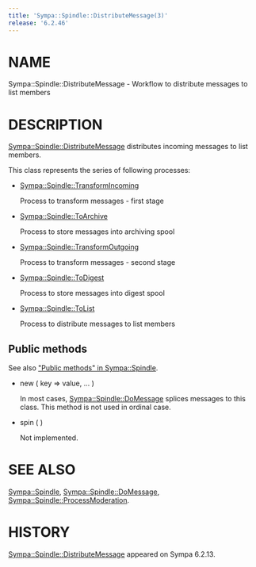 ```yaml
---
title: 'Sympa::Spindle::DistributeMessage(3)'
release: '6.2.46'
---
```


# NAME

Sympa::Spindle::DistributeMessage -
Workflow to distribute messages to list members

# DESCRIPTION

[Sympa::Spindle::DistributeMessage](./Sympa-Spindle-DistributeMessage.3.md) distributes incoming messages to list
members.

This class represents the series of following processes:

- [Sympa::Spindle::TransformIncoming](./Sympa-Spindle-TransformIncoming.3.md)

    Process to transform messages - first stage

- [Sympa::Spindle::ToArchive](./Sympa-Spindle-ToArchive.3.md)

    Process to store messages into archiving spool

- [Sympa::Spindle::TransformOutgoing](./Sympa-Spindle-TransformOutgoing.3.md)

    Process to transform messages - second stage

- [Sympa::Spindle::ToDigest](./Sympa-Spindle-ToDigest.3.md)

    Process to store messages into digest spool

- [Sympa::Spindle::ToList](./Sympa-Spindle-ToList.3.md)

    Process to distribute messages to list members

## Public methods

See also ["Public methods" in Sympa::Spindle](./Sympa-Spindle.3.md#public-methods).

- new ( key => value, ... )

    In most cases, [Sympa::Spindle::DoMessage](./Sympa-Spindle-DoMessage.3.md)
    splices messages to this class.  This method is not used in ordinal case.

- spin ( )

    Not implemented.

# SEE ALSO

[Sympa::Spindle](./Sympa-Spindle.3.md), [Sympa::Spindle::DoMessage](./Sympa-Spindle-DoMessage.3.md),
[Sympa::Spindle::ProcessModeration](./Sympa-Spindle-ProcessModeration.3.md).

# HISTORY

[Sympa::Spindle::DistributeMessage](./Sympa-Spindle-DistributeMessage.3.md) appeared on Sympa 6.2.13.
